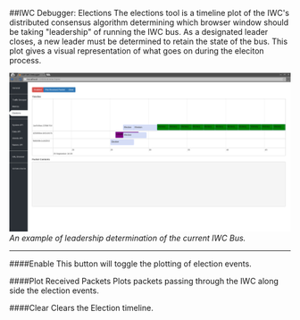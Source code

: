 ##IWC Debugger: Elections
The elections tool is a timeline plot of the IWC's distributed consensus algorithm determining which browser window
should be taking "leadership" of running the IWC bus. As a designated leader closes, a new leader must be determined to
retain the state of the bus. This plot gives a visual representation of what goes on during the eleciton process.


![img](../../assets/debugger_election.png)
_An example of leadership determination of the current IWC Bus._


***
####Enable
This button will toggle the plotting of election events.

####Plot Received Packets
Plots packets passing through the IWC along side the election events.

####Clear
Clears the Election timeline.

